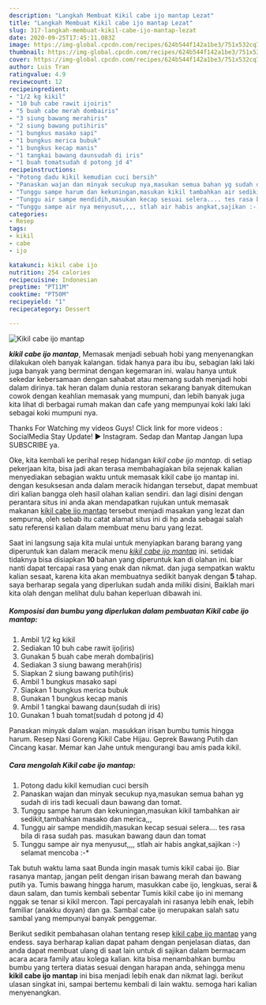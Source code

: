 ```yaml
---
description: "Langkah Membuat Kikil cabe ijo mantap Lezat"
title: "Langkah Membuat Kikil cabe ijo mantap Lezat"
slug: 317-langkah-membuat-kikil-cabe-ijo-mantap-lezat
date: 2020-09-25T17:45:11.083Z
image: https://img-global.cpcdn.com/recipes/624b544f142a1be3/751x532cq70/kikil-cabe-ijo-mantap-foto-resep-utama.jpg
thumbnail: https://img-global.cpcdn.com/recipes/624b544f142a1be3/751x532cq70/kikil-cabe-ijo-mantap-foto-resep-utama.jpg
cover: https://img-global.cpcdn.com/recipes/624b544f142a1be3/751x532cq70/kikil-cabe-ijo-mantap-foto-resep-utama.jpg
author: Luis Tran
ratingvalue: 4.9
reviewcount: 12
recipeingredient:
- "1/2 kg kikil"
- "10 buh cabe rawit ijoiris"
- "5 buah cabe merah dombairis"
- "3 siung bawang merahiris"
- "2 siung bawang putihiris"
- "1 bungkus masako sapi"
- "1 bungkus merica bubuk"
- "1 bungkus kecap manis"
- "1 tangkai bawang daunsudah di iris"
- "1 buah tomatsudah d potong jd 4"
recipeinstructions:
- "Potong dadu kikil kemudian cuci bersih"
- "Panaskan wajan dan minyak secukup nya,masukan semua bahan yg sudah di iris tadi kecuali daun bawang dan tomat."
- "Tunggu sampe harum dan kekuningan,masukan kikil tambahkan air sedikit,tambahkan masako dan merica,,,"
- "Tunggu air sampe mendidih,masukan kecap sesuai selera.... tes rasa bila di rasa sudah pas. masukan bawang daun dan tomat"
- "Tunggu sampe air nya menyusut,,,, stlah air habis angkat,sajikan :-) selamat mencoba :-*"
categories:
- Resep
tags:
- kikil
- cabe
- ijo

katakunci: kikil cabe ijo 
nutrition: 254 calories
recipecuisine: Indonesian
preptime: "PT11M"
cooktime: "PT50M"
recipeyield: "1"
recipecategory: Dessert

---
```



![Kikil cabe ijo mantap](https://img-global.cpcdn.com/recipes/624b544f142a1be3/751x532cq70/kikil-cabe-ijo-mantap-foto-resep-utama.jpg)

<b><i>kikil cabe ijo mantap</i></b>, Memasak menjadi sebuah hobi yang menyenangkan dilakukan oleh banyak kalangan. tidak hanya para ibu ibu, sebagian laki laki juga banyak yang berminat dengan kegemaran ini. walau hanya untuk sekedar kebersamaan dengan sahabat atau memang sudah menjadi hobi dalam dirinya. tak heran dalam dunia restoran sekarang banyak ditemukan cowok dengan keahlian memasak yang mumpuni, dan lebih banyak juga kita lihat di berbagai rumah makan dan cafe yang mempunyai koki laki laki sebagai koki mumpuni nya.

Thanks For Watching my videos Guys! Click link for more videos : SocialMedia Stay Update! ► Instagram. Sedap dan Mantap Jangan lupa SUBSCRIBE ya.

Oke, kita kembali ke perihal resep hidangan <i>kikil cabe ijo mantap</i>. di setiap pekerjaan kita, bisa jadi akan terasa membahagiakan bila sejenak kalian menyediakan sebagian waktu untuk memasak kikil cabe ijo mantap ini. dengan kesuksesan anda dalam meracik hidangan tersebut, dapat membuat diri kalian bangga oleh hasil olahan kalian sendiri. dan lagi disini dengan perantara situs ini anda akan mendapatkan rujukan untuk memasak makanan <u>kikil cabe ijo mantap</u> tersebut menjadi masakan yang lezat dan sempurna, oleh sebab itu catat alamat situs ini di hp anda sebagai salah satu referensi kalian dalam membuat menu baru yang lezat.


Saat ini langsung saja kita mulai untuk menyiapkan barang barang yang diperuntuk kan dalam meracik menu <u><i>kikil cabe ijo mantap</i></u> ini. setidak tidaknya bisa disiapkan <b>10</b> bahan yang diperuntuk kan di olahan ini. biar nanti dapat tercapai rasa yang enak dan nikmat. dan juga sempatkan waktu kalian sesaat, karena kita akan membuatnya sedikit banyak dengan <b>5</b> tahap. saya berharap segala yang diperlukan sudah anda miliki disini, Baiklah mari kita olah dengan melihat dulu bahan keperluan dibawah ini.

<!--inarticleads1-->

##### Komposisi dan bumbu yang diperlukan dalam pembuatan Kikil cabe ijo mantap:

1. Ambil 1/2 kg kikil
1. Sediakan 10 buh cabe rawit ijo(iris)
1. Gunakan 5 buah cabe merah domba(iris)
1. Sediakan 3 siung bawang merah(iris)
1. Siapkan 2 siung bawang putih(iris)
1. Ambil 1 bungkus masako sapi
1. Siapkan 1 bungkus merica bubuk
1. Gunakan 1 bungkus kecap manis
1. Ambil 1 tangkai bawang daun(sudah di iris)
1. Gunakan 1 buah tomat(sudah d potong jd 4)


Panaskan minyak dalam wajan. masukkan irisan bumbu tumis hingga harum. Resep Nasi Goreng Kikil Cabe Hijau. Geprek Bawang Putih dan Cincang kasar. Memar kan Jahe untuk mengurangi bau amis pada kikil. 

<!--inarticleads2-->

##### Cara mengolah Kikil cabe ijo mantap:

1. Potong dadu kikil kemudian cuci bersih
1. Panaskan wajan dan minyak secukup nya,masukan semua bahan yg sudah di iris tadi kecuali daun bawang dan tomat.
1. Tunggu sampe harum dan kekuningan,masukan kikil tambahkan air sedikit,tambahkan masako dan merica,,,
1. Tunggu air sampe mendidih,masukan kecap sesuai selera.... tes rasa bila di rasa sudah pas. masukan bawang daun dan tomat
1. Tunggu sampe air nya menyusut,,,, stlah air habis angkat,sajikan :-) selamat mencoba :-*


Tak butuh waktu lama saat Bunda ingin masak tumis kikil cabai ijo. Biar rasanya mantap, jangan pelit dengan irisan bawang merah dan bawang putih ya. Tumis bawang hingga harum, masukkan cabe ijo, lengkuas, serai &amp; daun salam, dan tumis kembali sebentar Tumis kikil cabe ijo ini memang nggak se tenar si kikil mercon. Tapi percayalah ini rasanya lebih enak, lebih familiar (anakku doyan) dan ga. Sambal cabe ijo merupakan salah satu sambal yang mempunyai banyak penggemar. 

Berikut sedikit pembahasan olahan tentang resep <u>kikil cabe ijo mantap</u> yang endess. saya berharap kalian dapat paham dengan penjelasan diatas, dan anda dapat membuat ulang di saat lain untuk di sajikan dalam bermacam acara acara family atau kolega kalian. kita bisa menambahkan bumbu bumbu yang tertera diatas sesuai dengan harapan anda, sehingga menu <b>kikil cabe ijo mantap</b> ini bisa menjadi lebih enak dan nikmat lagi. berikut ulasan singkat ini, sampai bertemu kembali di lain waktu. semoga hari kalian menyenangkan.
